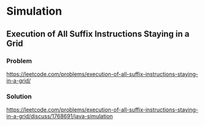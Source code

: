 # Simulation

## Execution of All Suffix Instructions Staying in a Grid

### Problem

https://leetcode.com/problems/execution-of-all-suffix-instructions-staying-in-a-grid/

### Solution

https://leetcode.com/problems/execution-of-all-suffix-instructions-staying-in-a-grid/discuss/1768691/java-simulation
